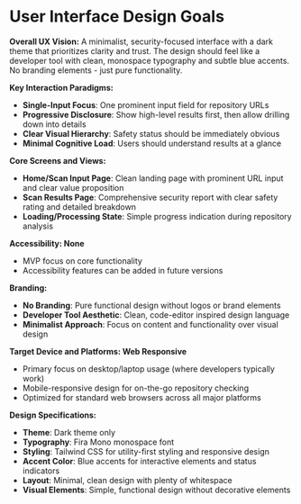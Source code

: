 # User Interface Design Goals

**Overall UX Vision:**
A minimalist, security-focused interface with a dark theme that prioritizes clarity and trust. The design should feel like a developer tool with clean, monospace typography and subtle blue accents. No branding elements - just pure functionality.

**Key Interaction Paradigms:**
- **Single-Input Focus**: One prominent input field for repository URLs
- **Progressive Disclosure**: Show high-level results first, then allow drilling down into details
- **Clear Visual Hierarchy**: Safety status should be immediately obvious
- **Minimal Cognitive Load**: Users should understand results at a glance

**Core Screens and Views:**
- **Home/Scan Input Page**: Clean landing page with prominent URL input and clear value proposition
- **Scan Results Page**: Comprehensive security report with clear safety rating and detailed breakdown
- **Loading/Processing State**: Simple progress indication during repository analysis

**Accessibility: None**
- MVP focus on core functionality
- Accessibility features can be added in future versions

**Branding:**
- **No Branding**: Pure functional design without logos or brand elements
- **Developer Tool Aesthetic**: Clean, code-editor inspired design language
- **Minimalist Approach**: Focus on content and functionality over visual design

**Target Device and Platforms: Web Responsive**
- Primary focus on desktop/laptop usage (where developers typically work)
- Mobile-responsive design for on-the-go repository checking
- Optimized for standard web browsers across all major platforms

**Design Specifications:**
- **Theme**: Dark theme only
- **Typography**: Fira Mono monospace font
- **Styling**: Tailwind CSS for utility-first styling and responsive design
- **Accent Color**: Blue accents for interactive elements and status indicators
- **Layout**: Minimal, clean design with plenty of whitespace
- **Visual Elements**: Simple, functional design without decorative elements
